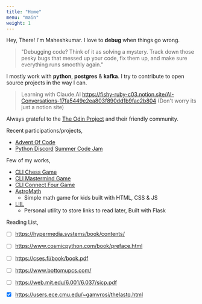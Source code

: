 ```yaml
---
title: "Home"
menu: "main"
weight: 1
---
```


Hey, There! I'm Maheshkumar. I love to **debug** when things go wrong. 

> "Debugging code? Think of it as solving a mystery. Track down those pesky bugs that messed up your code, fix them up, and make sure everything runs smoothly again."

I mostly work with **python**, **postgres** & **kafka**. I try to contribute to open source projects in the way I can.

> Learning with Claude.AI https://fishy-ruby-c03.notion.site/AI-Conversations-17fa5449e2ea803f890dd1b9fac2b804 (Don't worry its just a notion site)

Always grateful to the [The Odin Project](https://theodinproject.com) and their friendly community.

Recent participations/projects,
- [Advent Of Code](https://github.com/Maheshkumar-novice/Advent-Of-Code-Solutions)
- [Python Discord](https://www.pythondiscord.com/) [Summer Code Jam](https://github.com/krishnabhat3383/code-jam-24-luminous-lightyears)

Few of my works,
- [CLI Chess Game](https://github.com/Maheshkumar-novice/Chess)
- [CLI Mastermind Game](https://github.com/Maheshkumar-novice/Mastermind)
- [CLI Connect Four Game](https://github.com/Maheshkumar-novice/Connect-Four)
- [AstroMath](https://github.com/Maheshkumar-novice/AstroMath)
  * Simple math game for kids built with HTML, CSS & JS
- [LIIL](https://github.com/Maheshkumar-novice/LIIL)
  * Personal utility to store links to read later, Built with Flask

Reading List,
- [ ] https://hypermedia.systems/book/contents/
- [ ] https://www.cosmicpython.com/book/preface.html
- [ ] https://cses.fi/book/book.pdf
- [ ] https://www.bottomupcs.com/
- [ ] https://web.mit.edu/6.001/6.037/sicp.pdf
- [x] https://users.ece.cmu.edu/~gamvrosi/thelastq.html

